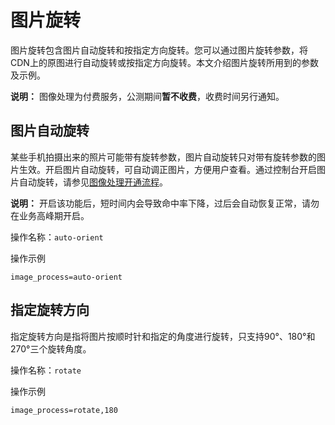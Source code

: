 # 图片旋转

图片旋转包含图片自动旋转和按指定方向旋转。您可以通过图片旋转参数，将CDN上的原图进行自动旋转或按指定方向旋转。本文介绍图片旋转所用到的参数及示例。

**说明：** 图像处理为付费服务，公测期间**暂不收费**，收费时间另行通知。

## 图片自动旋转

某些手机拍摄出来的照片可能带有旋转参数，图片自动旋转只对带有旋转参数的图片生效。开启图片自动旋转，可自动调正图片，方便用户查看。通过控制台开启图片自动旋转，请参见[图像处理开通流程](/cn.zh-CN/域名管理/性能优化/图像处理/开通图像处理.md)。

**说明：** 开启该功能后，短时间内会导致命中率下降，过后会自动恢复正常，请勿在业务高峰期开启。

操作名称：`auto-orient`

操作示例

```
image_process=auto-orient
```

## 指定旋转方向

指定旋转方向是指将图片按顺时针和指定的角度进行旋转，只支持90°、180°和270°三个旋转角度。

操作名称：`rotate`

操作示例

```
image_process=rotate,180
```

